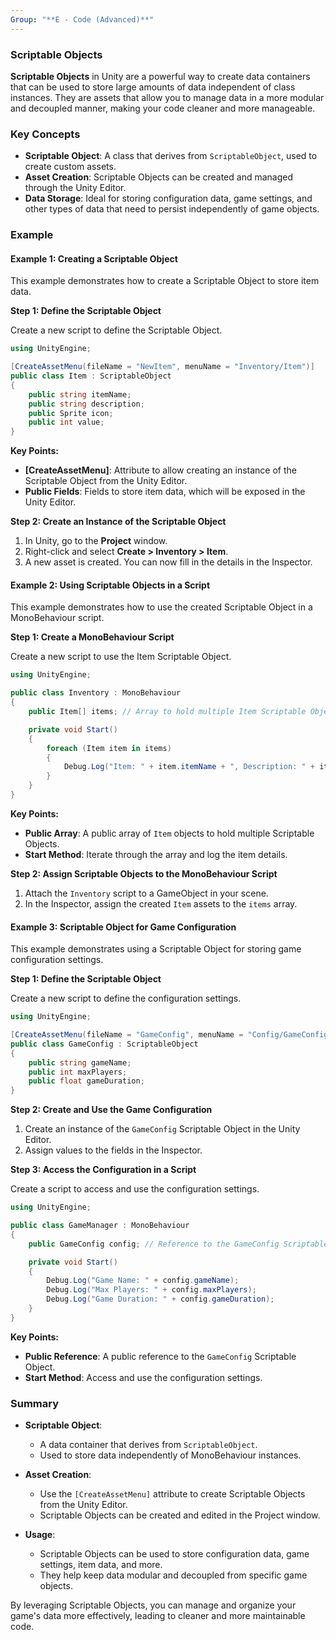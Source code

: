 ```yaml
---
Group: "**E - Code (Advanced)**"
---
```


### Scriptable Objects

**Scriptable Objects** in Unity are a powerful way to create data containers that can be used to store large amounts of data independent of class instances. They are assets that allow you to manage data in a more modular and decoupled manner, making your code cleaner and more manageable.

### Key Concepts

- **Scriptable Object**: A class that derives from `ScriptableObject`, used to create custom assets.
- **Asset Creation**: Scriptable Objects can be created and managed through the Unity Editor.
- **Data Storage**: Ideal for storing configuration data, game settings, and other types of data that need to persist independently of game objects.

### Example

#### Example 1: Creating a Scriptable Object

This example demonstrates how to create a Scriptable Object to store item data.

**Step 1: Define the Scriptable Object**

Create a new script to define the Scriptable Object.

```csharp
using UnityEngine;

[CreateAssetMenu(fileName = "NewItem", menuName = "Inventory/Item")]
public class Item : ScriptableObject
{
    public string itemName;
    public string description;
    public Sprite icon;
    public int value;
}
```

**Key Points:**
- **[CreateAssetMenu]**: Attribute to allow creating an instance of the Scriptable Object from the Unity Editor.
- **Public Fields**: Fields to store item data, which will be exposed in the Unity Editor.

**Step 2: Create an Instance of the Scriptable Object**

1. In Unity, go to the **Project** window.
2. Right-click and select **Create > Inventory > Item**.
3. A new asset is created. You can now fill in the details in the Inspector.

#### Example 2: Using Scriptable Objects in a Script

This example demonstrates how to use the created Scriptable Object in a MonoBehaviour script.

**Step 1: Create a MonoBehaviour Script**

Create a new script to use the Item Scriptable Object.

```csharp
using UnityEngine;

public class Inventory : MonoBehaviour
{
    public Item[] items; // Array to hold multiple Item Scriptable Objects

    private void Start()
    {
        foreach (Item item in items)
        {
            Debug.Log("Item: " + item.itemName + ", Description: " + item.description + ", Value: " + item.value);
        }
    }
}
```

**Key Points:**
- **Public Array**: A public array of `Item` objects to hold multiple Scriptable Objects.
- **Start Method**: Iterate through the array and log the item details.

**Step 2: Assign Scriptable Objects to the MonoBehaviour Script**

1. Attach the `Inventory` script to a GameObject in your scene.
2. In the Inspector, assign the created `Item` assets to the `items` array.

#### Example 3: Scriptable Object for Game Configuration

This example demonstrates using a Scriptable Object for storing game configuration settings.

**Step 1: Define the Scriptable Object**

Create a new script to define the configuration settings.

```csharp
using UnityEngine;

[CreateAssetMenu(fileName = "GameConfig", menuName = "Config/GameConfig")]
public class GameConfig : ScriptableObject
{
    public string gameName;
    public int maxPlayers;
    public float gameDuration;
}
```

**Step 2: Create and Use the Game Configuration**

1. Create an instance of the `GameConfig` Scriptable Object in the Unity Editor.
2. Assign values to the fields in the Inspector.

**Step 3: Access the Configuration in a Script**

Create a script to access and use the configuration settings.

```csharp
using UnityEngine;

public class GameManager : MonoBehaviour
{
    public GameConfig config; // Reference to the GameConfig Scriptable Object

    private void Start()
    {
        Debug.Log("Game Name: " + config.gameName);
        Debug.Log("Max Players: " + config.maxPlayers);
        Debug.Log("Game Duration: " + config.gameDuration);
    }
}
```

**Key Points:**
- **Public Reference**: A public reference to the `GameConfig` Scriptable Object.
- **Start Method**: Access and use the configuration settings.

### Summary

- **Scriptable Object**:
  - A data container that derives from `ScriptableObject`.
  - Used to store data independently of MonoBehaviour instances.
  
- **Asset Creation**:
  - Use the `[CreateAssetMenu]` attribute to create Scriptable Objects from the Unity Editor.
  - Scriptable Objects can be created and edited in the Project window.

- **Usage**:
  - Scriptable Objects can be used to store configuration data, game settings, item data, and more.
  - They help keep data modular and decoupled from specific game objects.

By leveraging Scriptable Objects, you can manage and organize your game's data more effectively, leading to cleaner and more maintainable code.
